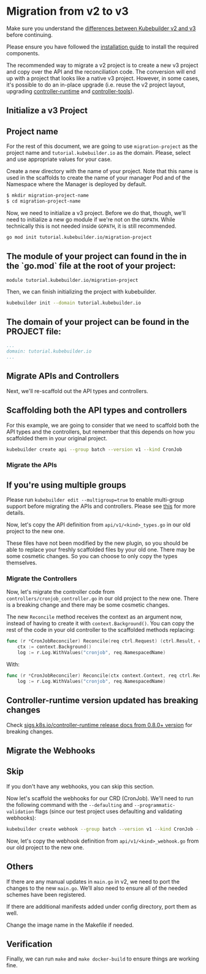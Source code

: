# Migration from v2 to v3

Make sure you understand the [differences between Kubebuilder v2 and v3][v2vsv3]
before continuing.

Please ensure you have followed the [installation guide][quick-start]
to install the required components.

The recommended way to migrate a v2 project is to create a new v3 project and
copy over the API and the reconciliation code. The conversion will end up with a
project that looks like a native v3 project. However, in some cases, it's
possible to do an in-place upgrade (i.e. reuse the v2 project layout, upgrading
[controller-runtime][controller-runtime] and [controller-tools][controller-tools]).

## Initialize a v3 Project

<aside class="note">
<h1>Project name</h1>

For the rest of this document, we are going to use `migration-project` as the project name and `tutorial.kubebuilder.io` as the domain. Please, select and use appropriate values for your case.

</aside>

Create a new directory with the name of your project. Note that
this name is used in the scaffolds to create the name of your manager Pod and of the Namespace where the Manager is deployed by default.

```bash
$ mkdir migration-project-name
$ cd migration-project-name
```

Now, we need to initialize a v3 project.  Before we do that, though, we'll need
to initialize a new go module if we're not on the `GOPATH`. While technically this is
not needed inside `GOPATH`, it is still recommended.

```bash
go mod init tutorial.kubebuilder.io/migration-project
```

<aside class="note">
<h1>The module of your project can found in the in the `go.mod` file at the root of your project:</h1>

```
module tutorial.kubebuilder.io/migration-project
```

</aside>

Then, we can finish initializing the project with kubebuilder.

```bash
kubebuilder init --domain tutorial.kubebuilder.io
```

<aside class="note">
<h1>The domain of your project can be found in the PROJECT file:</h1>

```yaml
...
domain: tutorial.kubebuilder.io
...
```
</aside>

## Migrate APIs and Controllers

Next, we'll re-scaffold out the API types and controllers.

<aside class="note">
<h1>Scaffolding both the API types and controllers</h1>

For this example, we are going to consider that we need to scaffold both the API types and the controllers, but remember that this depends on how you scaffolded them in your original project.

</aside>

```bash
kubebuilder create api --group batch --version v1 --kind CronJob
```

### Migrate the APIs

<aside class="note">
<h1>If you're using multiple groups</h1>

Please run `kubebuilder edit --multigroup=true` to enable multi-group support before migrating the APIs and controllers. Please see [this][multi-group] for more details.

</aside>

Now, let's copy the API definition from `api/v1/<kind>_types.go` in our old project to the new one.

These files have not been modified by the new plugin, so you should be able to replace your freshly scaffolded files by your old one. There may be some cosmetic changes. So you can choose to only copy the types themselves.

### Migrate the Controllers

Now, let's migrate the controller code from `controllers/cronjob_controller.go` in our old project to the new one. There is a breaking change and there may be some cosmetic changes.

The new `Reconcile` method receives the context as an argument now, instead of having to create it with `context.Background()`. You can copy the rest of the code in your old controller to the scaffolded methods replacing:

```go
func (r *CronJobReconciler) Reconcile(req ctrl.Request) (ctrl.Result, error) {
    ctx := context.Background()
    log := r.Log.WithValues("cronjob", req.NamespacedName)
```

With:

```go
func (r *CronJobReconciler) Reconcile(ctx context.Context, req ctrl.Request) (ctrl.Result, error) {
	log := r.Log.WithValues("cronjob", req.NamespacedName)
```

<aside class="note warning">
<h1>Controller-runtime version updated has breaking changes</h1>

Check [sigs.k8s.io/controller-runtime release docs from 0.8.0+ version][controller-runtime] for breaking changes.

</aside>

## Migrate the Webhooks

<aside class="note">
<h1>Skip</h1>

If you don't have any webhooks, you can skip this section.

</aside>

Now let's scaffold the webhooks for our CRD (CronJob). We'll need to run the
following command with the `--defaulting` and `--programmatic-validation` flags
(since our test project uses defaulting and validating webhooks):

```bash
kubebuilder create webhook --group batch --version v1 --kind CronJob --defaulting --programmatic-validation
```

Now, let's copy the webhook definition from `api/v1/<kind>_webhook.go` from our old project to the new one.

## Others

If there are any manual updates in `main.go` in v2, we need to port the changes to the new `main.go`. We’ll also need to ensure all of the needed schemes have been registered.

If there are additional manifests added under config directory, port them as well.

Change the image name in the Makefile if needed.

## Verification

Finally, we can run `make` and `make docker-build` to ensure things are working
fine.

[v2vsv3]: v2vsv3.md
[quick-start]: /quick-start.md#installation
[controller-tools]: https://github.com/kubernetes-sigs/controller-tools/releases
[controller-runtime]: https://github.com/kubernetes-sigs/controller-runtime/releases
[multi-group]: /migration/multi-group.md